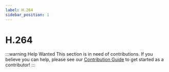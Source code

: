 ```yaml
---
label: H.264
sidebar_position: 1
---
```


# H.264

:::warning Help Wanted
This section is in need of contributions. If you believe you can help, please see our [Contribution Guide](../docs/contribution-guide.md) to get started as a contributor!
:::